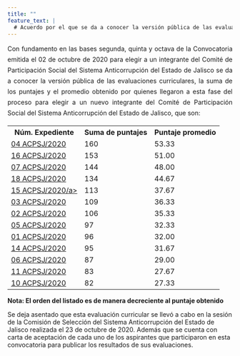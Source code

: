 ```yaml
---
title: ""
feature_text: |
  # Acuerdo por el que se da a conocer la versión pública de las evaluaciones curriculares, la suma de los puntajes y el promedio obtenido por quienes llegaron a esta fase del proceso para elegir a un nuevo integrante del Comité de Participación Social del Sistema Anticorrupción del Estado de Jalisco
---
```

<div style="text-align:justify; line-height: 1.5rem"><span>Con fundamento en las bases segunda, quinta y octava de la Convocatoria emitida el 02 de octubre de 2020 para elegir a un integrante del Comité de Participación Social del Sistema Anticorrupción del Estado de Jalisco se da a conocer la versión pública de las evaluaciones curriculares, la suma de los puntajes y el promedio obtenido por quienes llegaron a esta fase del proceso para elegir a un nuevo integrante del Comité de Participación Social del Sistema Anticorrupción del Estado de Jalisco, que son: 
</span></div>
<p></p>
<p></p>
<table class="table3"><tbody>

<tr><th><b>Núm. Expediente</b></th><th><b>Suma de puntajes</b></th><th><b>Puntaje promedio</b></th></tr>


<tr><td><a href="/cedulas/04-ACPSJ-2020.pdf">04 ACPSJ/2020</a><span style="color:#75bec4;"></span></td><td><div><span>160</span></div></td><td><div><span>53.33</span></div></td></tr>

<tr><td><a href="/cedulas/16-ACPSJ-2020.pdf">16 ACPSJ/2020</a><span style="color:#75bec4;"></span></td><td><div><span>153</span></div></td><td><div><span>51.00</span></div></td></tr>

<tr><td><a href="/cedulas/07-ACPSJ-2020.pdf">07 ACPSJ/2020</a><span style="color:#75bec4;"></span></td><td><div><span>144</span></div></td><td><div><span>48.00</span></div></td></tr>

<tr><td><a href="/cedulas/18-ACPSJ-2020.pdf">18 ACPSJ/2020</a><span style="color:#75bec4;"></span></td><td><div><span>134</span></div></td><td><div><span>44.67</span></div></td></tr>

<tr><td><a href="/cedulas/15-ACPSJ-2020.pdf">15 ACPSJ/2020/a><span style="color:#75bec4;"></span></td><td><div><span>113</span></div></td><td><div><span>37.67</span></div></td></tr>

<tr><td><a href="/cedulas/03-ACPSJ-2020.pdf">03 ACPSJ/2020</a><span style="color:#75bec4;"></span></td><td><div><span>109</span></div></td><td><div><span>36.33</span></div></td></tr>

<tr><td><a href="/cedulas/02-ACPSJ-2020.pdf">02 ACPSJ/2020</a><span style="color:#75bec4;"></span></td><td><div><span>106</span></div></td><td><div><span>35.33</span></div></td></tr>

<tr><td><a href="/cedulas/05-ACPSJ-2020.pdf">05 ACPSJ/2020</a><span style="color:#75bec4;"></span></td><td><div><span>97</span></div></td><td><div><span>32.33</span></div></td></tr>

<tr><td><a href="/cedulas/01-ACPSJ-2020.pdf">01 ACPSJ/2020</a><span style="color:#75bec4;"></span></td><td><div><span>96</span></div></td><td><div><span>32.00</span></div></td></tr>

<tr><td><a href="/cedulas/14-ACPSJ-2020.pdf">14 ACPSJ/2020</a><span style="color:#75bec4;"></span></td><td><div><span>95</span></div></td><td><div><span>31.67</span></div></td></tr>

<tr><td><a href="/cedulas/06-ACPSJ-2020.pdf">06 ACPSJ/2020</a><span style="color:#75bec4;"></span></td><td><div><span>87</span></div></td><td><div><span>29.00</span></div></td></tr>

<tr><td><a href="/cedulas/11-ACPSJ-2020.pdf">11 ACPSJ/2020</a><span style="color:#75bec4;"></span></td><td><div><span>83</span></div></td><td><div><span>27.67</span></div></td></tr>

<tr><td><a href="/cedulas/10-ACPSJ-2020.pdf">10 ACPSJ/2020</a><span style="color:#75bec4;"></span></td><td><div><span>82</span></div></td><td><div><span>27.33</span></div></td></tr>


</tbody></table>

<p><strong> Nota: El orden del listado es de manera decreciente al puntaje obtenido </strong></p>
<p></p>
<p></p>
<p>Se deja asentado que esta evaluación curricular se llevó a cabo en la sesión de la Comisión de Selección del Sistema Anticorrupción del Estado de Jalisco realizada el 23 de octubre de 2020. Además que se cuenta con carta de aceptación de cada uno de los aspirantes que participaron en esta convocatoria para publicar los resultados de sus evaluaciones.</p>
